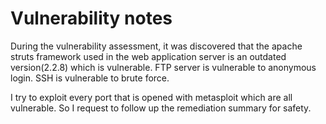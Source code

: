 # Vulnerability notes
During the vulnerability assessment, it was discovered that the apache struts framework used in the web application server is an outdated version(2.2.8) which is vulnerable. FTP server is vulnerable to anonymous login. SSH is vulnerable to brute force. 

I try to exploit every port that is opened with metasploit which are all vulnerable. So I request to follow up the remediation summary for safety.
